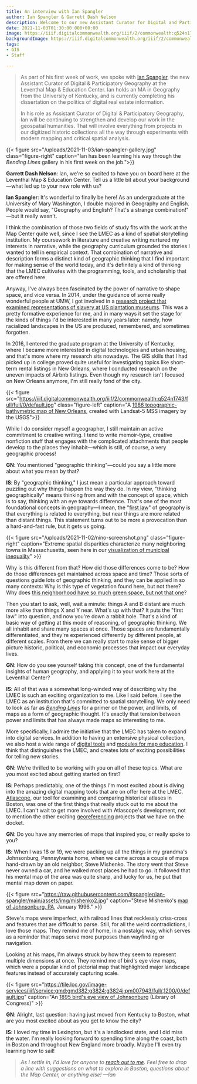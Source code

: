 ```yaml
---
title: An interview with Ian Spangler
author: Ian Spangler & Garrett Dash Nelson
description: Welcome to our new Assistant Curator for Digital and Participatory Geography!
date: 2021-11-03T01:30:00.000+00:00
image: https://iiif.digitalcommonwealth.org/iiif/2/commonwealth:q524n1743/661,702,8449,4015/full/0/default.jpg
backgroundImage: https://iiif.digitalcommonwealth.org/iiif/2/commonwealth:q524n1743/661,702,8449,4015/full/0/default.jpg
tags:
- GIS
- Staff

---
```

> As part of his first week of work, we spoke with [Ian Spangler](/about/people/ian-spangler), the new Assistant Curator of Digital & Participatory Geography at the Leventhal Map & Education Center. Ian holds an MA in Geography from the University of Kentucky, and is currently completing his dissertation on the politics of digital real estate information.
>
> In his role as Assistant Curator of Digital & Participatory Geography, Ian will be continuing to strengthen and develop our work in the geospatial humanities. That will involve everything from projects in our digitized historic collections all the way through experiments with modern mapping and critical spatial analysis.

{{<
figure src="/uploads/2021-11-03/ian-spangler-gallery.jpg" class="figure-right" caption="Ian has been learning his way through the _Bending Lines_ gallery in his first week on the job.">}}

**Garrett Dash Nelson**: Ian, we're so excited to have you on board here at the Leventhal Map & Education Center. Tell us a little bit about your background—what led up to your new role with us?

**Ian Spangler**: It's wonderful to finally be here! As an undergraduate at the University of Mary Washington, I double majored in Geography and English. People would say, "Geography and English? That's a strange combination!" —but it really wasn't.

I think the combination of those two fields of study fits with the work at the Map Center quite well, since I see the LMEC as a kind of spatial storytelling institution. My coursework in literature and creative writing nurtured my interests in narrative, while the geography curriculum grounded the stories I wanted to tell in empirical context. That combination of narrative and description forms a distinct kind of geographic thinking that I find important for making sense of the world today, and it's definitely a kind of thinking that the LMEC cultivates with the programming, tools, and scholarship that are offered here

Anyway, I've always been fascinated by the power of narrative to shape space, and vice versa. In 2014, under the guidance of some really wonderful people at UMW, I got involved in a [research project that examined representations of slavery at US plantation museums](https://www.umw.edu/news/2015/03/16/umw-team-examines-slavery-narratives/). This was a pretty formative experience for me, and in many ways it set the stage for the kinds of things I'd be interested in many years later: namely, how racialized landscapes in the US are produced, remembered, and sometimes forgotten.

In 2016, I entered the graduate program at the University of Kentucky, where I became more interested in digital technologies and urban housing, and that's more where my research sits nowadays. The GIS skills that I had picked up in college proved quite useful for investigating topics like short-term rental listings in New Orleans, where I conducted research on the uneven impacts of Airbnb listings. Even though my research isn't focused on New Orleans anymore, I'm still really fond of the city.

{{< figure
src="https://iiif.digitalcommonwealth.org/iiif/2/commonwealth:q524n1743/full/full/0/default.jpg"
class="figure-left"
caption="A [1986 topographic-bathymetric map of New Orleans](https://collections.leventhalmap.org/search/commonwealth:q524n173t), created with Landsat-5 MSS imagery by the USGS">}}

While I do consider myself a geographer, I still maintain an active commitment to creative writing. I tend to write memoir-type, creative nonfiction stuff that engages with the complicated attachments that people develop to the places they inhabit—which is still, of course, a very geographic process!

**GN**: You mentioned "geographic thinking"—could you say a little more about what you mean by that?

**IS**: By "geographic thinking," I just mean a particular approach toward puzzling out why things happen the way they do. In my view, "thinking geographically" means thinking from and with the concept of space, which is to say, thinking with an eye towards difference. That's one of the most foundational concepts in geography—I mean, the "[first law](https://en.wikipedia.org/wiki/Tobler%27s_first_law_of_geography)" of geography is that everything is related to everything, but near things are more related than distant things. This statement turns out to be more a provocation than a hard-and-fast rule, but it gets us going.

{{< figure src="/uploads/2021-11-02/nino-screenshot.png"
class="figure-right"
caption="Extreme spatial disparities characterize many neighboring towns in Massachusetts, seen here in our [visualization of municipal inequality](http://neighbors-in-name-only.glitch.me)" >}}

Why is this different from that? How did those differences come to be? How do those differences get maintained across space and time? Those sorts of questions guide lots of geographic thinking, and they can be applied in so many contexts: Why is this type of vegetation found here, but not there? Why does [this neighborhood have so much green space, but not that one](https://www.leventhalmap.org/articles/environmental-justice-exhibition-preview/)?

Then you start to ask, well, wait a minute: things A and B distant are much more alike than things X and Y near. What's up with that? It puts the "first law" into question, and now you're down a rabbit hole. That's a kind of basic way of getting at this mode of reasoning, of geographic thinking. We all inhabit and share many spaces at once. Those spaces are fundamentally differentiated, and they're experienced differently by different people, at different scales. From there we can really start to make sense of bigger picture historic, political, and economic processes that impact our everyday lives.

**GN**: How do you see yourself taking this concept, one of the fundamental insights of human geography, and applying it to your work here at the Leventhal Center?

**IS**: All of that was a somewhat long-winded way of describing why the LMEC is such an exciting organization to me. Like I said before, I see the LMEC as an institution that's committed to spatial storytelling. We only need to look as far as [_Bending Lines_](https://www.leventhalmap.org/digital-exhibitions/bending-lines/) for a primer on the power, and limits, of maps as a form of geographic thought. It's exactly that tension between power and limits that has always made maps so interesting to me.

More specifically, I admire the initiative that the LMEC has taken to expand into digital services. In addition to having an extensive physical collection, we also host a wide range of [digital tools](https://www.leventhalmap.org/projects/digital-projects/) and [modules for map education](https://www.leventhalmap.org/education/k12/teach-it-yourself/). I think that distinguishes the LMEC, and creates lots of exciting possibilities for telling new stories.

**GN**: We're thrilled to be working with you on all of these topics. What are _you_ most excited about getting started on first?

**IS**: Perhaps predictably, one of the things I'm most excited about is diving into the amazing digital mapping tools that are on offer here at the LMEC. [Atlascope](https://atlascope.leventhalmap.org), our tool for examining and comparing historical atlases in Boston, was one of the first things that really stuck out to me about the LMEC. I can't wait to get more involved with Atlascope's development, not to mention the other exciting [georeferencing](https://cartinal.leventhalmap.org/guides/georeference.html) projects that we have on the docket.

**GN**: Do you have any memories of maps that inspired you, or really spoke to you?

**IS**: When I was 18 or 19, we were packing up all the things in my grandma's Johnsonburg, Pennsylvania home, when we came across a couple of maps hand-drawn by an old neighbor, Steve Mishenko. The story went that Steve never owned a car, and he walked most places he had to go. It followed that his mental map of the area was quite sharp, and lucky for us, he put that mental map down on paper.

{{< figure src="https://raw.githubusercontent.com/itspangler/ian-spangler/main/assets/img/mishenko2.jpg" caption="Steve Mishenko's [map of Johnsonburg, PA](https://github.com/itspangler/ian-spangler/blob/main/assets/img/mishenko2.jpg), January 1996." >}}

Steve's maps were imperfect, with railroad lines that recklessly criss-cross and features that are difficult to parse. Still, for all the weird contradictions, I love those maps. They remind me of home, in a nostalgic way, which serves as a reminder that maps serve more purposes than wayfinding or navigation.

Looking at his maps, I'm always struck by how they seem to represent multiple dimensions at once. They remind me of bird's eye view maps, which were a popular kind of pictorial map that highlighted major landscape features instead of accurately capturing scale.

{{< figure src="https://tile.loc.gov/image-services/iiif/service:gmd:gmd382:g3824:g3824j:pm007943/full/,1200/0/default.jpg" caption="An [1895 bird's eye view of Johnsonburg](http://hdl.loc.gov/loc.gmd/g3824j.pm007943) (Library of Congress)" >}}

**GN**: Alright, last question: having just moved from Kentucky to Boston, what are you most excited about as you get to know the city?

**IS**: I loved my time in Lexington, but it's a landlocked state, and I did miss the water. I'm really looking forward to spending time along the coast, both in Boston and throughout New England more broadly. Maybe I'll even try learning how to sail!

> _As I settle in, I'd love for anyone to_ [_reach out to me_](mailto:ispangler@leventhalmap.org)_. Feel free to drop a line with suggestions on what to explore in Boston, questions about the Map Center, or anything else! —Ian_